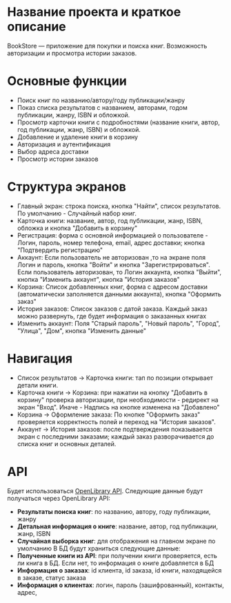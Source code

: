 # Название проекта и краткое описание

BookStore — приложение для покупки и поиска книг. Возможность авторизации и просмотра истории заказов.
# Основные функции
- Поиск книг по названию/автору/году публикации/жанру
- Показ списка результатов с названием, авторами, годом публикации, жанру, ISBN и обложкой.
- Просмотр карточки книги с подробностями (название книги, автор, год публикации, жанр, ISBN) и обложкой.
- Добавление и удаление книги в корзину
- Авторизация и аутентификация
- Выбор адреса доставки
- Просмотр истории заказов
# Структура экранов
- Главный экран: строка поиска, кнопка "Найти", список результатов. По умолчанию - Случайный набор книг.
- Карточка книги: название, автор, год публикации, жанр, ISBN, обложка и кнопка "Добавить в корзину" 
- Регистрация: форма с основной информацией о пользователе - Логин, пароль, номер телефона, email, адрес доставки; кнопка "Подтвердить регистрацию"
- Аккаунт: Если пользователь не авторизован ,то на экране поля Логин и пароль, кнопка "Войти" и кнопка "Зарегистрироваться". Если пользователь авторизован, то Логин аккаунта, кнопка "Выйти", кнопка "Изменить аккаунт", кнопка "История заказов" 
- Корзина: Список добавленных книг, форма с адресом доставки (автоматически заполняется данными аккаунта), кнопка "Оформить заказ"
- История заказов: Список заказов с датой заказа. Каждый заказ можно развернуть, где будет информация о заказанных книгах
- Изменить аккаунт: Поля "Старый пароль", "Новый пароль", "Город", "Улица", "Дом", кнопка "Изменить данные"
# Навигация
- Список результатов -> Карточка книги: тап по позиции открывает детали книги.
- Карточка книги -> Корзина: при нажатии на кнопку "Добавить в корзину" проверка авторизации, при необходимости - редирект на экран "Вход". Иначе - Надпись на кнопке изменена на "Добавлено"
- Корзина -> Оформление заказа: По кнопке "Оформить заказ" проверяется корректность полей и переход на "История заказов".
- Аккаунт -> История заказов: после подтверждения показывается экран с последними заказами; каждый заказ разворачивается до списка книг и основных деталей.
# API
Будет использоваться [OpenLibrary API](https://openlibrary.org/developers/api). Следующие данные будут получаться через OpenLibrary API:
- **Результаты поиска книг**: по названию, автору, году публикации, жанру
- **Детальная информация о книге**: название, автор, год публикации, жанр, ISBN​
- **Случайная выборка книг**: для отображения на главном экране по умолчанию​​
В БД будут храниться следующие данные:
- **Полученные книги из API**: при получении книги проверяется, есть ли книга в БД. Если нет, то информация о книге добавляется в БД
- **Информация о заказах**: id клиента, id заказа, id книги, находящейся в заказе, статус заказа
- **Информация о клиентах**: логин, пароль (зашифрованный), контакты, адрес, 
